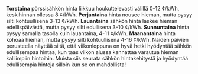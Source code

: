**Torstaina** pörssisähkön hinta liikkuu houkuttelevasti välillä 0-12 ¢/kWh, keskihinnan ollessa 8 ¢/kWh. **Perjantaina** hinta nousee hieman, mutta pysyy silti kohtuullisena 3-13 ¢/kWh. **Lauantaina** sähkön hinta laskee hieman edellispäivästä, mutta pysyy silti edullisena 3-10 ¢/kWh. **Sunnuntaina** hinta pysyy samalla tasolla kuin lauantaina, 4-11 ¢/kWh. **Maanantaina** hinta kohoaa hieman, mutta pysyy silti kohtuullisena 4-16 ¢/kWh. Näiden päivien perusteella näyttää siltä, että viikonloppuna on hyvä hetki hyödyntää sähkön edullisempaa hintaa, kun taas viikon alussa kannattaa varautua hieman kalliimpiin hintoihin. Muista siis seurata sähkön hintakehitystä ja hyödyntää edullisempia hintoja silloin kun se on mahdollista!